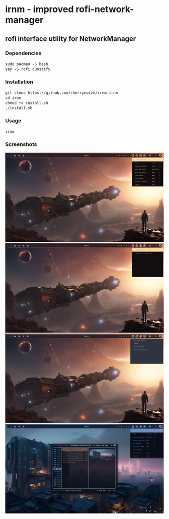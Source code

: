 # irnm - improved rofi-network-manager
## rofi interface utility for NetworkManager

### Dependencies

```
sudo pacman -S bash
yay -S rofi dunstify
```

### Installation

```
git clone https://github.com/cherrynoize/irnm irnm
cd irnm
chmod +x install.sh
./install.sh
```

### Usage

```
irnm
```

### Screenshots

![screenshot](screenshots/0.png "wpgtk theme")
![screenshot](screenshots/1.png "wpgtk theme")
![screenshot](screenshots/2.png "nord theme")
![screenshot](screenshots/3.png "wpgtk theme")
